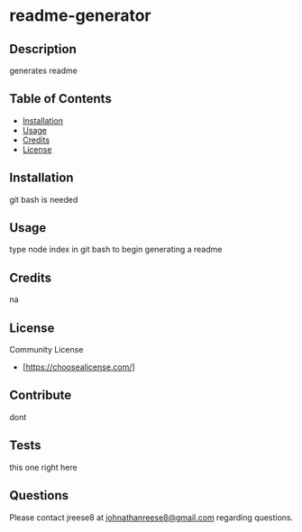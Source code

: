 # readme-generator
  

  ## Description
  generates readme
  

  ## Table of Contents

  - [Installation](#installation)
  - [Usage](#usage)
  - [Credits](#credits)
  - [License](#license)

  ## Installation
  git bash is needed
  

  ## Usage
  type node index in git bash to begin generating a readme
  

  ## Credits
  na
  

  ## License
  Community License
  

  - [https://choosealicense.com/]

  ## Contribute
  dont
  

  ## Tests
  this one right here
  

  ## Questions
  Please contact jreese8
   at johnathanreese8@gmail.com
   regarding questions.

